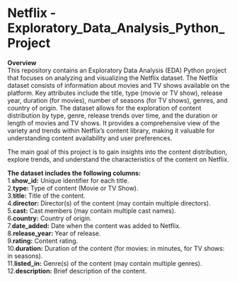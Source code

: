 # Netflix -  Exploratory_Data_Analysis_Python_Project


**Overview**\
This repository contains an Exploratory Data Analysis (EDA) Python project that focuses on analyzing and visualizing the Netflix dataset. The Netflix dataset consists of information about movies and TV shows available on the platform. Key attributes include the title, type (movie or TV show), release year, duration (for movies), number of seasons (for TV shows), genres, and country of origin. The dataset allows for the exploration of content distribution by type, genre, release trends over time, and the duration or length of movies and TV shows. It provides a comprehensive view of the variety and trends within Netflix’s content library, making it valuable for understanding content availability and user preferences.


The main goal of this project is to gain insights into the content distribution, explore trends, and understand the characteristics of the content on Netflix.


**The dataset includes the following columns:**\
1.**show_id:** Unique identifier for each title.\
2.**type:** Type of content (Movie or TV Show).\
3.**title:** Title of the content.\
4.**director:** Director(s) of the content (may contain multiple directors).\
5.**cast:** Cast members (may contain multiple cast names).\
6.**country:** Country of origin.\
7.**date_added:** Date when the content was added to Netflix.\
8.**release_year:** Year of release.\
9.**rating:** Content rating.\
10.**duration:** Duration of the content (for movies: in minutes, for TV shows: in seasons).\
11.**listed_in:** Genre(s) of the content (may contain multiple genres).\
12.**description:** Brief description of the content.
